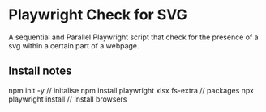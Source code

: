 # Playwright Check for SVG
A sequential and Parallel Playwright script that check for the presence of a svg within a certain part of a webpage.

## Install notes
npm init -y // initalise
npm install playwright xlsx fs-extra // packages
npx playwright install // Install browsers